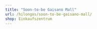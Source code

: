 ```yaml
---
title: "Soon-to-be Gaisano Mall"
url: /hilongos/soon-to-be-gaisano-mall/
shop: Einkaufszentrum
---
```

